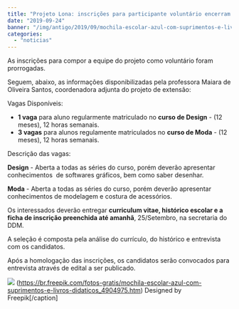 ```yaml
---
title: "Projeto Lona: inscrições para participante voluntário encerram amanhã!"
date: "2019-09-24"
banner: "/img/antigo/2019/09/mochila-escolar-azul-com-suprimentos-e-livros-didaticos_23-2148207680.jpg"
categories: 
  - "noticias"
---
```


As inscrições para compor a equipe do projeto como voluntário foram prorrogadas.

Seguem, abaixo, as informações disponibilizadas pela professora Maiara de Oliveira Santos, coordenadora adjunta do projeto de extensão:

Vagas Disponíveis:

- **1 vaga** para aluno regularmente matriculado no **curso de Design** - (12 meses), 12 horas semanais.
- **3 vagas** para alunos regulamente matriculados no **curso de Moda** - (12 meses), 12 horas semanais.[](/img/antigo/2019/09/70919140_939051559781570_8743853858972762112_n.jpg)

Descrição das vagas:

**Design** - Aberta a todas as séries do curso, porém deverão apresentar conhecimentos  de softwares gráficos, bem como saber desenhar.

**Moda** - Aberta a todas as séries do curso, porém deverão apresentar conhecimentos de modelagem e costura de acessórios.

Os interessados deverão entregar **curriculum vitae, histórico escolar e a ficha de inscrição preenchida até amanhã**, 25/Setembro, na secretaria do DDM.

A seleção é composta pela análise do currículo, do histórico e entrevista com os candidatos.

Após a homologação das inscrições, os candidatos serão convocados para entrevista através de edital a ser publicado.

![](/img/antigo/2019/09/mochila-escolar-azul-com-suprimentos-e-livros-didaticos_23-2148207680.jpg)
(https://br.freepik.com/fotos-gratis/mochila-escolar-azul-com-suprimentos-e-livros-didaticos_4904975.htm) Designed by Freepik\[/caption\]
